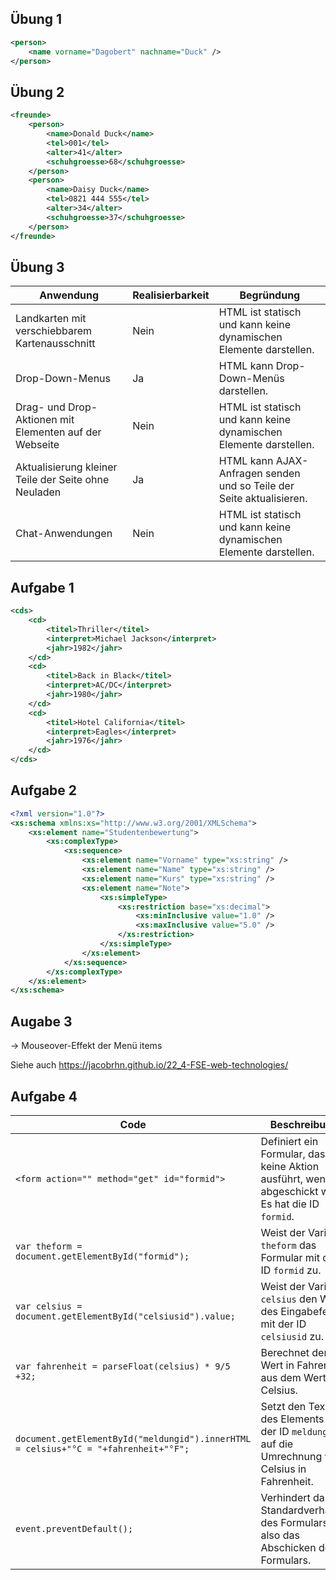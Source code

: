 
## Übung 1

```xml
<person>
    <name vorname="Dagobert" nachname="Duck" />
</person>
```

## Übung 2

```xml
<freunde>
    <person>
        <name>Donald Duck</name>
        <tel>001</tel>
        <alter>41</alter>
        <schuhgroesse>68</schuhgroesse>
    </person>
    <person>
        <name>Daisy Duck</name>
        <tel>0821 444 555</tel>
        <alter>34</alter>
        <schuhgroesse>37</schuhgroesse>
    </person>
</freunde>
```

## Übung 3

| Anwendung | Realisierbarkeit | Begründung |
| --- | --- | --- |
| Landkarten mit verschiebbarem Kartenausschnitt | Nein | HTML ist statisch und kann keine dynamischen Elemente darstellen. |
| Drop-Down-Menus | Ja | HTML kann Drop-Down-Menüs darstellen. |
| Drag- und Drop-Aktionen mit Elementen auf der Webseite | Nein | HTML ist statisch und kann keine dynamischen Elemente darstellen. |
| Aktualisierung kleiner Teile der Seite ohne Neuladen | Ja | HTML kann AJAX-Anfragen senden und so Teile der Seite aktualisieren. |
| Chat-Anwendungen | Nein | HTML ist statisch und kann keine dynamischen Elemente darstellen. |

## Aufgabe 1

```xml
<cds>
    <cd>
        <titel>Thriller</titel>
        <interpret>Michael Jackson</interpret>
        <jahr>1982</jahr>
    </cd>
    <cd>
        <titel>Back in Black</titel>
        <interpret>AC/DC</interpret>
        <jahr>1980</jahr>
    </cd>
    <cd>
        <titel>Hotel California</titel>
        <interpret>Eagles</interpret>
        <jahr>1976</jahr>
    </cd>
</cds>
```

## Aufgabe 2

```xml
<?xml version="1.0"?>
<xs:schema xmlns:xs="http://www.w3.org/2001/XMLSchema">
    <xs:element name="Studentenbewertung">
        <xs:complexType>
            <xs:sequence>
                <xs:element name="Vorname" type="xs:string" />
                <xs:element name="Name" type="xs:string" />
                <xs:element name="Kurs" type="xs:string" />
                <xs:element name="Note">
                    <xs:simpleType>
                        <xs:restriction base="xs:decimal">
                            <xs:minInclusive value="1.0" />
                            <xs:maxInclusive value="5.0" />
                        </xs:restriction>
                    </xs:simpleType>
                </xs:element>
            </xs:sequence>
        </xs:complexType>
    </xs:element>
</xs:schema>
```

## Augabe 3 
-> Mouseover-Effekt der Menü items

Siehe auch https://jacobrhn.github.io/22_4-FSE-web-technologies/

## Aufgabe 4

| Code | Beschreibung |
| --- | --- |
| `<form action="" method="get" id="formid">` | Definiert ein Formular, das keine Aktion ausführt, wenn es abgeschickt wird. Es hat die ID `formid`. |
| `var theform = document.getElementById("formid");` | Weist der Variable `theform` das Formular mit der ID `formid` zu. |
| `var celsius = document.getElementById("celsiusid").value;` | Weist der Variable `celsius` den Wert des Eingabefelds mit der ID `celsiusid` zu. |
| `var fahrenheit = parseFloat(celsius) * 9/5 +32;` | Berechnet den Wert in Fahrenheit aus dem Wert in Celsius. |
| `document.getElementById("meldungid").innerHTML = celsius+"°C = "+fahrenheit+"°F";` | Setzt den Text des Elements mit der ID `meldungid` auf die Umrechnung von Celsius in Fahrenheit. |
| `event.preventDefault();` | Verhindert das Standardverhalten des Formulars, also das Abschicken des Formulars. |
